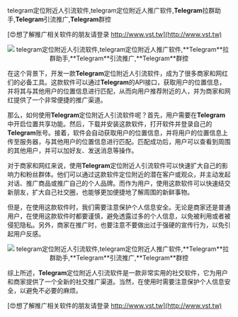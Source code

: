 telegram定位附近人引流软件,telegram定位附近人推广软件,**Telegram**拉群助手,**Telegram**引流推广,**Telegram**群控

[😍想了解推广相关软件的朋友请登录 http://www.vst.tw](http://www.vst.tw)

 <center><img src="https://vst.tw/MP4/tuiguang/png/4.png" alt="telegram定位附近人引流软件,telegram定位附近人推广软件,**Telegram**拉群助手,**Telegram**引流推广,**Telegram**群控"></center>

在这个背景下，开发一款**Telegram**定位附近人引流软件，成为了很多商家和网红们的必备工具。这款软件可以通过**Telegram**的API接口，获取用户的位置信息，并将其与其他用户的位置信息进行匹配，从而向用户推荐附近的人，并为商家和网红提供了一个非常便捷的推广渠道。

那么，如何使用**Telegram**定位附近人引流软件呢？首先，用户需要在**Telegram**中开启位置共享功能。然后，下载并安装这款软件，打开软件并登录自己的**Telegram**账号。接着，软件会自动获取用户的位置信息，并将用户的位置信息上传至服务器，与其他用户的位置信息进行匹配。匹配成功后，用户可以查看到周围的其他用户，并可以加好友、发送消息等操作。

对于商家和网红来说，使用**Telegram**定位附近人引流软件可以快速扩大自己的影响力和粉丝群体。他们可以通过这款软件定位附近的潜在客户或观众，并主动发起对话、推广商品或推广自己的个人品牌。而作为用户，使用这款软件可以快速结交新朋友，扩大自己社交圈，也能够更加便捷地了解周围的新鲜事物。

但是，在使用这款软件时，我们需要注意保护个人信息安全。无论是商家还是普通用户，在使用这款软件时都要谨慎，避免透露过多的个人信息，以免被利用或者被侵犯隐私。另外，商家在推广时，也要注意不要做出过于强硬的宣传行为，以免引起用户反感。

 <center><img src="https://vst.tw/MP4/tuiguang/png/2.png" alt="telegram定位附近人引流软件,telegram定位附近人推广软件,**Telegram**拉群助手,**Telegram**引流推广,**Telegram**群控"></center>

综上所述，**Telegram**定位附近人引流软件是一款非常实用的社交软件，它为用户和商家提供了一个全新的社交推广渠道。当然，在使用时需要注意保护个人信息安全，以避免不必要的麻烦。

[😍想了解推广相关软件的朋友请登录 http://www.vst.tw](http://www.vst.tw)



